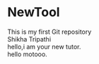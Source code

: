 # NewTool
This is my first Git repository
<br>
Shikha Tripathi
<br>
hello,i am your new tutor.
<br>
hello motooo.
